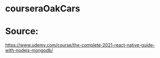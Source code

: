 # courseraOakCars

# Source:
https://www.udemy.com/course/the-complete-2021-react-native-guide-with-nodejs-mongodb/